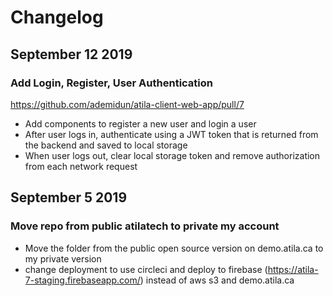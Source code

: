# Changelog

## September 12 2019
### Add Login, Register, User Authentication
https://github.com/ademidun/atila-client-web-app/pull/7

- Add components to register a new user and login a user
- After user logs in, authenticate using a JWT token that is returned from the backend and saved to local storage
- When user logs out, clear local storage token and remove authorization from each network request


## September 5 2019
### Move repo from public atilatech to private my account

- Move the folder from the public open source version on demo.atila.ca to my private version
- change deployment to use circleci and deploy to firebase (https://atila-7-staging.firebaseapp.com/)
 instead of aws s3 and demo.atila.ca
 
 